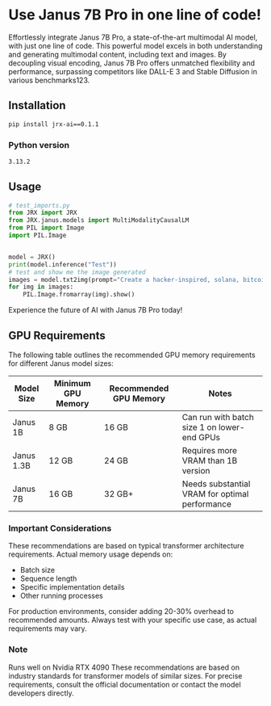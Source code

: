 # Use Janus 7B Pro in one line of code!

Effortlessly integrate Janus 7B Pro, a state-of-the-art multimodal AI model, with just one line of code. This powerful model excels in both understanding and generating multimodal content, including text and images. By decoupling visual encoding, Janus 7B Pro offers unmatched flexibility and performance, surpassing competitors like DALL-E 3 and Stable Diffusion in various benchmarks123.

## Installation

```bash
pip install jrx-ai==0.1.1
```
### Python version
```bash
3.13.2
```
## Usage

```python
# test_imports.py
from JRX import JRX
from JRX.janus.models import MultiModalityCausalLM
from PIL import Image
import PIL.Image


model = JRX()
print(model.inference("Test"))
# test and show me the image generated
images = model.txt2img(prompt="Create a hacker-inspired, solana, bitcoin, crypto-military themed abstract art background with a futuristic, edgy vibe, incorporating digital elements, binary code, and geometric patterns, fully vector-compatible for high-quality scaling.")
for img in images:
    PIL.Image.fromarray(img).show()
```

Experience the future of AI with Janus 7B Pro today!

## GPU Requirements

The following table outlines the recommended GPU memory requirements for different Janus model sizes:

| Model Size | Minimum GPU Memory | Recommended GPU Memory | Notes |
|------------|-------------------|------------------------|-------|
| Janus 1B   | 8 GB             | 16 GB                  | Can run with batch size 1 on lower-end GPUs |
| Janus 1.3B | 12 GB            | 24 GB                  | Requires more VRAM than 1B version          |
| Janus 7B   | 16 GB            | 32 GB+                 | Needs substantial VRAM for optimal performance |

### Important Considerations

These recommendations are based on typical transformer architecture requirements. Actual memory usage depends on:
- Batch size
- Sequence length
- Specific implementation details
- Other running processes

For production environments, consider adding 20-30% overhead to recommended amounts. Always test with your specific use case, as actual requirements may vary.

### Note
Runs well on Nvidia RTX 4090
These recommendations are based on industry standards for transformer models of similar sizes. For precise requirements, consult the official documentation or contact the model developers directly.
